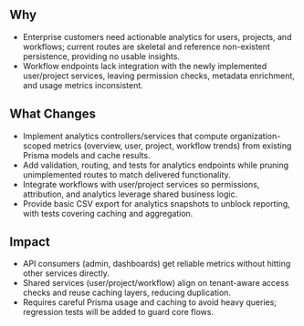 ## Why
- Enterprise customers need actionable analytics for users, projects, and workflows; current routes are skeletal and reference non-existent persistence, providing no usable insights.
- Workflow endpoints lack integration with the newly implemented user/project services, leaving permission checks, metadata enrichment, and usage metrics inconsistent.

## What Changes
- Implement analytics controllers/services that compute organization-scoped metrics (overview, user, project, workflow trends) from existing Prisma models and cache results.
- Add validation, routing, and tests for analytics endpoints while pruning unimplemented routes to match delivered functionality.
- Integrate workflows with user/project services so permissions, attribution, and analytics leverage shared business logic.
- Provide basic CSV export for analytics snapshots to unblock reporting, with tests covering caching and aggregation.

## Impact
- API consumers (admin, dashboards) get reliable metrics without hitting other services directly.
- Shared services (user/project/workflow) align on tenant-aware access checks and reuse caching layers, reducing duplication.
- Requires careful Prisma usage and caching to avoid heavy queries; regression tests will be added to guard core flows.
